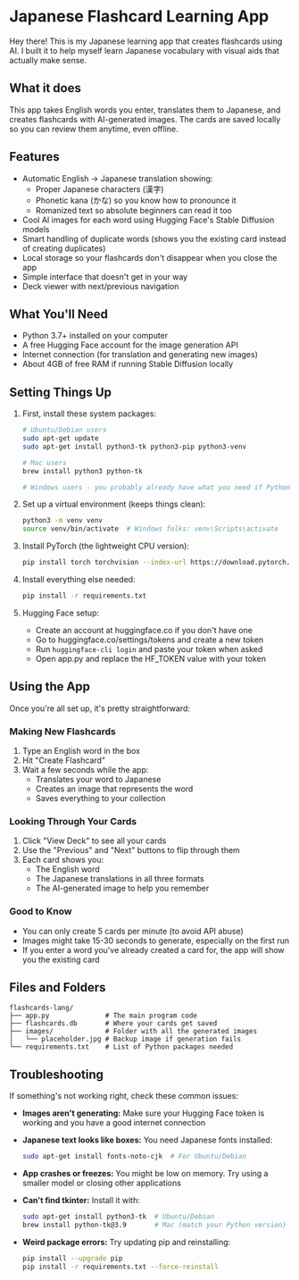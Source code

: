 # Japanese Flashcard Learning App

Hey there! This is my Japanese learning app that creates flashcards using AI. I built it to help myself learn Japanese vocabulary with visual aids that actually make sense.

## What it does

This app takes English words you enter, translates them to Japanese, and creates flashcards with AI-generated images. The cards are saved locally so you can review them anytime, even offline.

## Features

- Automatic English → Japanese translation showing:
  - Proper Japanese characters (漢字)
  - Phonetic kana (かな) so you know how to pronounce it
  - Romanized text so absolute beginners can read it too
- Cool AI images for each word using Hugging Face's Stable Diffusion models
- Smart handling of duplicate words (shows you the existing card instead of creating duplicates)
- Local storage so your flashcards don't disappear when you close the app
- Simple interface that doesn't get in your way
- Deck viewer with next/previous navigation

## What You'll Need

- Python 3.7+ installed on your computer
- A free Hugging Face account for the image generation API
- Internet connection (for translation and generating new images)
- About 4GB of free RAM if running Stable Diffusion locally

## Setting Things Up

1. First, install these system packages:
   ```bash
   # Ubuntu/Debian users
   sudo apt-get update
   sudo apt-get install python3-tk python3-pip python3-venv

   # Mac users
   brew install python3 python-tk

   # Windows users - you probably already have what you need if Python is installed
   ```

2. Set up a virtual environment (keeps things clean):
   ```bash
   python3 -m venv venv
   source venv/bin/activate  # Windows folks: venv\Scripts\activate
   ```

3. Install PyTorch (the lightweight CPU version):
   ```bash
   pip install torch torchvision --index-url https://download.pytorch.org/whl/cpu
   ```

4. Install everything else needed:
   ```bash
   pip install -r requirements.txt
   ```

5. Hugging Face setup:
   - Create an account at huggingface.co if you don't have one
   - Go to huggingface.co/settings/tokens and create a new token
   - Run `huggingface-cli login` and paste your token when asked
   - Open app.py and replace the HF_TOKEN value with your token

## Using the App

Once you're all set up, it's pretty straightforward:

### Making New Flashcards
1. Type an English word in the box
2. Hit "Create Flashcard"
3. Wait a few seconds while the app:
   - Translates your word to Japanese
   - Creates an image that represents the word
   - Saves everything to your collection

### Looking Through Your Cards
1. Click "View Deck" to see all your cards
2. Use the "Previous" and "Next" buttons to flip through them
3. Each card shows you:
   - The English word
   - The Japanese translations in all three formats
   - The AI-generated image to help you remember

### Good to Know
- You can only create 5 cards per minute (to avoid API abuse)
- Images might take 15-30 seconds to generate, especially on the first run
- If you enter a word you've already created a card for, the app will show you the existing card

## Files and Folders

```
flashcards-lang/
├── app.py              # The main program code
├── flashcards.db       # Where your cards get saved
├── images/             # Folder with all the generated images
│   └── placeholder.jpg # Backup image if generation fails
└── requirements.txt    # List of Python packages needed
```

## Troubleshooting

If something's not working right, check these common issues:

- **Images aren't generating:** Make sure your Hugging Face token is working and you have a good internet connection

- **Japanese text looks like boxes:** You need Japanese fonts installed:
  ```bash
  sudo apt-get install fonts-noto-cjk  # For Ubuntu/Debian
  ```

- **App crashes or freezes:** You might be low on memory. Try using a smaller model or closing other applications

- **Can't find tkinter:** Install it with:
  ```bash
  sudo apt-get install python3-tk  # Ubuntu/Debian
  brew install python-tk@3.9       # Mac (match your Python version)
  ```

- **Weird package errors:** Try updating pip and reinstalling:
  ```bash
  pip install --upgrade pip
  pip install -r requirements.txt --force-reinstall
  ```